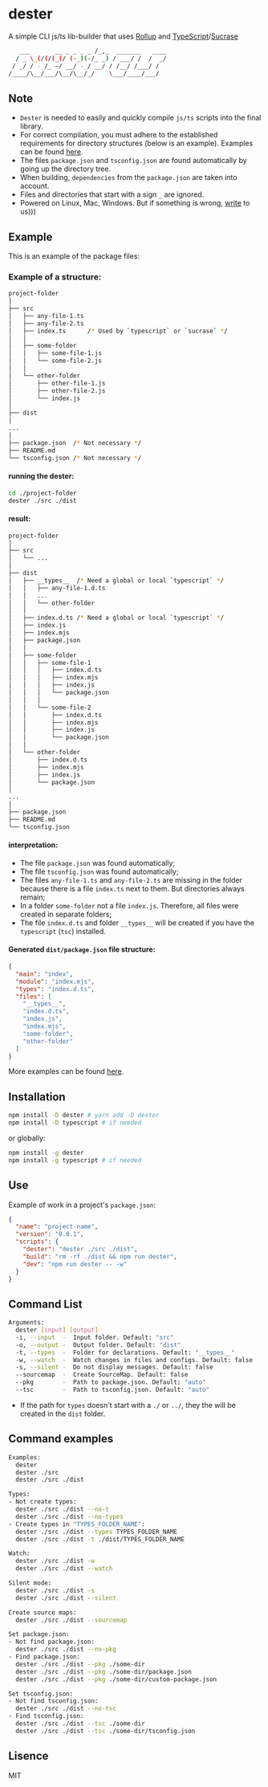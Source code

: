 # dester

A simple CLI js/ts lib-builder that uses [Rollup](https://www.npmjs.com/package/rollup) and [TypeScript](https://www.npmjs.com/package/typescript)/[Sucrase](https://www.npmjs.com/package/sucrase)

```bash
   ___       __ _ _ _ _ /_,_  _______   ____
  / _ \_(/(/(_(/ (-_)(-/_ _) / ___/ /  /  _/
 / _/ / -_/_ —/ __/ -_/ __/ / /__/ /___/ /
/____/\__/___/\__/\__/_/    \___/____/___/
```

## Note

- `Dester` is needed to easily and quickly compile `js/ts` scripts into the final library.
- For correct compilation, you must adhere to the established requirements for directory structures (below is an example). Examples can be found [here](https://github.com/wareset/dester/tree/main/examples).
- The files `package.json` and `tsconfig.json` are found automatically by going up the directory tree.
- When building, `dependencies` from the `package.json` are taken into account.
- Files and directories that start with a sign `_` are ignored.
- Powered on Linux, Mac, Windows. But if something is wrong, [write](https://github.com/wareset/dester/issues) to us)))

## Example

This is an example of the package files:

### Example of a structure:

```bash
project-folder
│
├── src
│   ├── any-file-1.ts
│   ├── any-file-2.ts
│   ├── index.ts      /* Used by `typescript` or `sucrase` */
│   │
│   ├── some-folder
│   │   ├── some-file-1.js
│   │   └── some-file-2.js
│   │
│   └── other-folder
│       ├── other-file-1.js
│       ├── other-file-2.js
│       └── index.js
│
├── dist
│
...
│
├── package.json  /* Not necessary */
├── README.md
└── tsconfig.json /* Not necessary */
```

#### running the dester:

```bash
cd ./project-folder
dester ./src ./dist
```

#### result:

```bash
project-folder
│
├── src
│   └── ...
│
├── dist
│   ├── __types__  /* Need a global or local `typescript` */
│   │   ├── any-file-1.d.ts
│   │   ...
│   │   └── other-folder
│   │
│   ├── index.d.ts /* Need a global or local `typescript` */
│   ├── index.js
│   ├── index.mjs
│   ├── package.json
│   │
│   ├── some-folder
│   │   ├── some-file-1
│   │   │   ├── index.d.ts
│   │   │   ├── index.mjs
│   │   │   ├── index.js
│   │   │   └── package.json
│   │   │
│   │   └── some-file-2
│   │       ├── index.d.ts
│   │       ├── index.mjs
│   │       ├── index.js
│   │       └── package.json
│   │
│   └── other-folder
│       ├── index.d.ts
│       ├── index.mjs
│       ├── index.js
│       └── package.json
│
...
│
├── package.json
├── README.md
└── tsconfig.json
```

#### interpretation:

- The file `package.json` was found automatically;
- The file `tsconfig.json` was found automatically;
- The files `any-file-1.ts` and `any-file-2.ts` are missing in the folder because there is a file `index.ts` next to them. But directories always remain;
- In a folder `some-folder` not a file `index.js`. Therefore, all files were created in separate folders;
- The file `index.d.ts` and folder `__types__` will be created if you have the `typescript` (`tsc`) installed.

#### Generated `dist/package.json` file structure:

```json
{
  "main": "index",
  "module": "index.mjs",
  "types": "index.d.ts",
  "files": [
    "__types__",
    "index.d.ts",
    "index.js",
    "index.mjs",
    "some-folder",
    "other-folder"
  ]
}
```

More examples can be found [here](https://github.com/wareset/dester/tree/main/examples).

## Installation

```bash
npm install -D dester # yarn add -D dester
npm install -D typescript # if needed
```

or globally:

```bash
npm install -g dester
npm install -g typescript # if needed
```

## Use

Example of work in a project's `package.json`:

```json
{
  "name": "project-name",
  "version": "0.0.1",
  "scripts": {
    "dester": "dester ./src ./dist",
    "build": "rm -rf ./dist && npm run dester",
    "dev": "npm run dester -- -w"
  }
}
```

## Command List

```bash
Arguments:
  dester [input] [output]
  -i, --input  -  Input folder. Default: "src"
  -o, --output -  Output folder. Default: "dist"
  -t, --types  -  Folder for declarations. Default: "__types__"
  -w, --watch  -  Watch changes in files and configs. Default: false
  -s, --silent -  Do not display messages. Default: false
  --sourcemap  -  Create SourceMap. Default: false
  --pkg        -  Path to package.json. Default: "auto"
  --tsc        -  Path to tsconfig.json. Default: "auto"
```
- If the path for `types` doesn't start with a `./` or `../`, they the will be created in the `dist` folder.
## Command examples

```bash
Examples:
  dester
  dester ./src
  dester ./src ./dist

Types:
- Not create types:
  dester ./src ./dist --no-t
  dester ./src ./dist --no-types
- Create types in "TYPES_FOLDER_NAME":
  dester ./src ./dist --types TYPES_FOLDER_NAME
  dester ./src ./dist -t ./dist/TYPES_FOLDER_NAME

Watch:
  dester ./src ./dist -w
  dester ./src ./dist --watch

Silent mode:
  dester ./src ./dist -s
  dester ./src ./dist --silent

Create source maps:
  dester ./src ./dist --sourcemap

Set package.json:
- Not find package.json:
  dester ./src ./dist --no-pkg
- Find package.json:
  dester ./src ./dist --pkg ./some-dir
  dester ./src ./dist --pkg ./some-dir/package.json
  dester ./src ./dist --pkg ./some-dir/custom-package.json

Set tsconfig.json:
- Not find tsconfig.json:
  dester ./src ./dist --no-tsc
- Find tsconfig.json:
  dester ./src ./dist --tsc ./some-dir
  dester ./src ./dist --tsc ./some-dir/tsconfig.json
```

## Lisence

MIT
